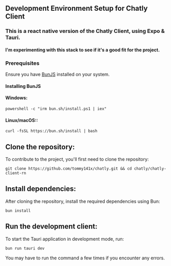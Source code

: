 ## Development Environment Setup for Chatly Client

### This is a react native version of the Chatly Client, using Expo & Tauri.
#### I'm experimenting with this stack to see if it's a good fit for the project.

### Prerequisites

Ensure you have [BunJS](https://bun.sh/) installed on your system.

#### Installing BunJS

#### Windows:
```
powershell -c "irm bun.sh/install.ps1 | iex"
```
#### Linux/macOS::
```
curl -fsSL https://bun.sh/install | bash
```
## Clone the repository:

To contribute to the project, you'll first need to clone the repository:
```
git clone https://github.com/tommy141x/chatly.git && cd chatly/chatly-client-rn
```
## Install dependencies:

After cloning the repository, install the required dependencies using Bun:
```
bun install
```
## Run the development client:

To start the Tauri application in development mode, run:
```
bun run tauri dev
```

You may have to run the command a few times if you encounter any errors.
